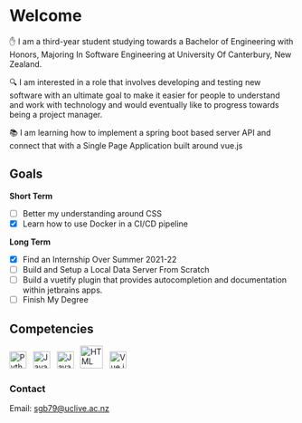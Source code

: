 
# Welcome

✋ I am a third-year student studying towards a Bachelor of Engineering with Honors, Majoring In Software Engineering at University Of Canterbury, New Zealand.

🔍 I am interested in a role that involves developing and testing new software with an ultimate goal to make it easier for people to understand and work with technology and would eventually like to progress towards being a project manager.

📚 I am learning how to implement a spring boot based server API and connect that with a Single Page Application built around vue.js

## Goals

**Short Term**
- [ ] Better my understanding around CSS 
- [x] Learn how to use Docker in a CI/CD pipeline  

**Long Term**

- [x] Find an Internship Over Summer 2021-22
- [ ] Build and Setup a Local Data Server From Scratch
- [ ] Build a vuetify plugin that provides autocompletion and documentation within jetbrains apps. 
- [ ] Finish My Degree

## Competencies

<img src="https://upload.wikimedia.org/wikipedia/commons/c/c3/Python-logo-notext.svg" alt="Python" width ="30px"/> &nbsp; <img src="https://upload.wikimedia.org/wikipedia/en/3/30/Java_programming_language_logo.svg" alt="Java" width="30px"/> &nbsp; <img src="https://upload.wikimedia.org/wikipedia/commons/d/d4/Javascript-shield.svg" alt="Javascript" width="30px"/> &nbsp; <img src="https://upload.wikimedia.org/wikipedia/commons/6/61/HTML5_logo_and_wordmark.svg" alt="HTML" width="40px"/> &nbsp; <img src="https://upload.wikimedia.org/wikipedia/commons/9/95/Vue.js_Logo_2.svg" alt="Vue.js" width ="30px"/>

### Contact
Email: sgb79@uclive.ac.nz
